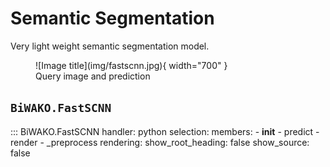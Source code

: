 # Semantic Segmentation

Very light weight semantic segmentation model.

<figure markdown>
  ![Image title](img/fastscnn.jpg){ width="700" }
  <figcaption>Query image and prediction</figcaption>
</figure>

## `BiWAKO.FastSCNN`

::: BiWAKO.FastSCNN
    handler: python
    selection:
        members:
            - __init__
            - predict
            - render
            - _preprocess
    rendering:
        show_root_heading: false
        show_source: false
